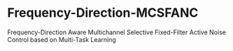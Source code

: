 # Frequency-Direction-MCSFANC
Frequency-Direction Aware Multichannel Selective Fixed-Filter Active Noise Control based on Multi-Task Learning

